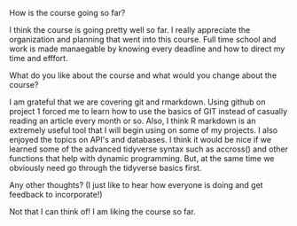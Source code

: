 How is the course going so far?  

I think the course is going pretty well so far. I really appreciate the organization and planning that went into this course. Full time school and work is made manaegable by knowing every deadline and how to direct my time and efffort. 

What do you like about the course and what would you change about the course?

I am grateful that we are covering git and rmarkdown. Using github on project 1 forced me to learn how to use the basics of GIT instead of casually reading an article every month or so. Also, I think R markdown is an extremely useful tool that I will begin using on some of my projects. I also enjoyed the topics on API's and databases. I think it would be nice if we learned some of the advanced tidyverse syntax such as accross() and other functions that help with dynamic programming. But, at the same time we obviously need go through the tidyverse basics first. 

Any other thoughts?  (I just like to hear how everyone is doing and get feedback to incorporate!)

Not that I can think of! I am liking the course so far. 



